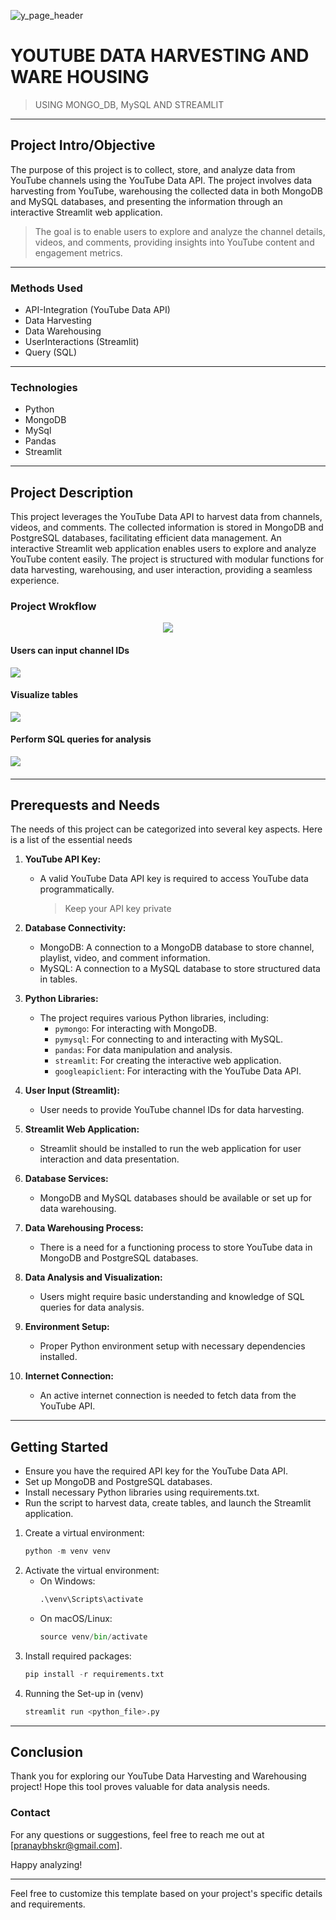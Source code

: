 ![y_page_header](https://github.com/Bhskr25/YTDataHarvestWarehouse/assets/95600191/3a39d6f6-f303-4dc6-bab6-080d9dee42b9)
#####
# YOUTUBE DATA HARVESTING AND WARE HOUSING 
> USING MONGO_DB, MySQL AND STREAMLIT
---
## Project Intro/Objective

The purpose of this project is to collect, store, and analyze data from YouTube channels using the YouTube Data API. The project involves data harvesting from YouTube, warehousing the collected data in both MongoDB and MySQL databases, and presenting the information through an interactive Streamlit web application.
> The goal is to enable users to explore and analyze the channel details, videos, and comments, providing insights into YouTube content and engagement metrics.

---
### Methods Used
* API-Integration (YouTube Data API)
* Data Harvesting
* Data Warehousing
* UserInteractions (Streamlit)
* Query (SQL)
---
### Technologies
* Python
* MongoDB
* MySql
* Pandas
* Streamlit
---
## Project Description
This project leverages the YouTube Data API to harvest data from channels, videos, and comments. The collected information is stored in MongoDB and PostgreSQL databases, facilitating efficient data management. An interactive Streamlit web application enables users to explore and analyze YouTube content easily. The project is structured with modular functions for data harvesting, warehousing, and user interaction, providing a seamless experience.

### Project Wrokflow
<p align='center'><img src='https://github.com/Bhskr25/YTDataHarvestWarehouse/assets/95600191/3f15a9b4-cf73-482b-8f64-840fb1c53305' width='auto'></p>

#### Users can input channel IDs
  <p><img src='https://github.com/Bhskr25/YTDataHarvestWarehouse/assets/95600191/25522977-62ef-484f-b6fa-87e94d01f940' width='auto'></p>
  
#### Visualize tables
  <p><img src='https://github.com/Bhskr25/YTDataHarvestWarehouse/assets/95600191/5c64398d-103f-49a1-9124-383d73fdecc1' width='auto'></p>
  
#### Perform SQL queries for analysis
  <p><img src='https://github.com/Bhskr25/YTDataHarvestWarehouse/assets/95600191/e20ec374-8d95-42a7-b0e3-aa08251df619' width='auto'></p>
  
####
---

## Prerequests and Needs
The needs of this project can be categorized into several key aspects. Here is a list of the essential needs

1. **YouTube API Key:**
   - A valid YouTube Data API key is required to access YouTube data programmatically.
     >  Keep your API key private 

2. **Database Connectivity:**
   - MongoDB: A connection to a MongoDB database to store channel, playlist, video, and comment information.
   - MySQL: A connection to a MySQL database to store structured data in tables.

3. **Python Libraries:**
   - The project requires various Python libraries, including:
     - `pymongo`: For interacting with MongoDB.
     - `pymysql`: For connecting to and interacting with MySQL.
     - `pandas`: For data manipulation and analysis.
     - `streamlit`: For creating the interactive web application.
     - `googleapiclient`: For interacting with the YouTube Data API.

4. **User Input (Streamlit):**
   - User needs to provide YouTube channel IDs for data harvesting.

5. **Streamlit Web Application:**
   - Streamlit should be installed to run the web application for user interaction and data presentation.

6. **Database Services:**
   - MongoDB and MySQL databases should be available or set up for data warehousing.

7. **Data Warehousing Process:**
   - There is a need for a functioning process to store YouTube data in MongoDB and PostgreSQL databases.

8. **Data Analysis and Visualization:**
   - Users might require basic understanding and knowledge of SQL queries for data analysis.

9. **Environment Setup:**
    - Proper Python environment setup with necessary dependencies installed.

10. **Internet Connection:**
    - An active internet connection is needed to fetch data from the YouTube API.
---
## Getting Started
- Ensure you have the required API key for the YouTube Data API.
- Set up MongoDB and PostgreSQL databases.
- Install necessary Python libraries using requirements.txt.
- Run the script to harvest data, create tables, and launch the Streamlit application.

1. Create a virtual environment:
    ```python
    python -m venv venv
    ```
2. Activate the virtual environment:
    - On Windows:
        ```python
        .\venv\Scripts\activate
        ```
    - On macOS/Linux:
        ```python
        source venv/bin/activate
        ```
3. Install required packages:
    ```python
    pip install -r requirements.txt
    ```
4. Running the Set-up in (venv)
    ```python
    streamlit run <python_file>.py
    ```
---

## Conclusion

Thank you for exploring our YouTube Data Harvesting and Warehousing project! Hope this tool proves valuable for data analysis needs.

### Contact

For any questions or suggestions, feel free to reach me out at [pranaybhskr@gmail.com].

Happy analyzing!

---

Feel free to customize this template based on your project's specific details and requirements.
